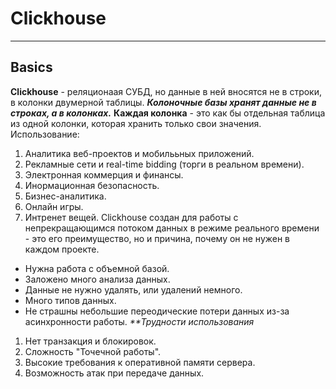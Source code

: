 # Clickhouse
***
## Basics
**Clickhouse** - реляционаая СУБД, но данные в ней вносятся не в строки, в колонки двумерной таблицы.
_**Колоночные базы хранят данные не в строках, а в колонках.**_
**Каждая колонка** - это как бы отдельная таблица из одной колонки, которая хранить только свои значения.
Использование:
1. Аналитика веб-проектов и мобилььных приложений.
2. Рекламные сети и real-time bidding (торги в реальном времени).
3. Электронная коммерция и финансы.
4. Инормационная безопасность.
5. Бизнес-аналитика.
6. Онлайн игры.
7. Интренет вещей.
Clickhouse создан для работы с непрекращающимся потоком данных в режиме реального времени - это его преимущество, но и причина, почему он не нужен в каждом проекте.
- Нужна работа с объемной базой.
- Заложено много анализа данных.
- Данные не нужно удалять, или удалений немного.
- Много типов данных.
- Не страшны небольшие переодические потери данных из-за асинхронности работы.
_**Трудности использования_
1. Нет транзакция и блокировок.
2. Сложность "Точечной работы".
3. Высокие требования к оперативной памяти сервера.
4. Возможность атак при передаче данных.
